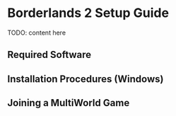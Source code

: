 # Borderlands 2 Setup Guide
TODO: content here
## Required Software

## Installation Procedures (Windows)

## Joining a MultiWorld Game
